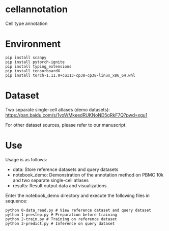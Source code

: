 # cellannotation
Cell type annotation

# Environment
```
pip install scanpy
pip install pytorch-ignite
pip install typing_extensions
pip install tensorboardX
pip install torch-1.11.0+cu113-cp38-cp38-linux_x86_64.whl
```

# Dataset
Two separate single-cell atlases (demo datasets): https://pan.baidu.com/s/1voWMkeedRUKNoND5gRkF7Q?pwd=xgu1

For other dataset sources, please refer to our manuscript.

# Use
Usage is as follows:

- data: Store reference datasets and query datasets
- notebook_demo: Demonstration of the annotation method on PBMC 10k and two separate single-cell atlases
- results: Result output data and visualizations

Enter the notebook_demo directory and execute the following files in sequence:
```
python 0-data_read.py # View reference dataset and query dataset
python 1-prestep.py # Preparation before training
python 2-train.py # Training on reference dataset
python 3-predict.py # Inference on query dataset
```
